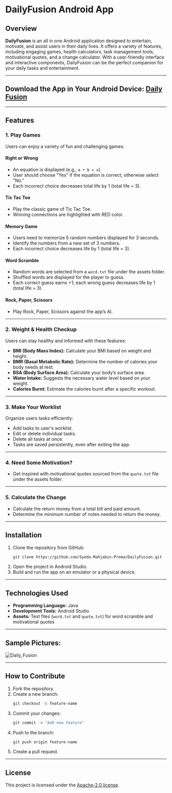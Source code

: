 # DailyFusion Android App

## Overview
**DailyFusion** is an all in one Android application designed to entertain, motivate, and assist users in their daily lives. It offers a variety of features, 
including engaging games, health calculators, task management tools, motivational quotes, and a change calculator. With a user-friendly interface and 
interactive components, DailyFusion can be the perfect companion for your daily tasks and entertainment.

---
## Download the App in Your Android Device: [Daily Fusion](https://drive.google.com/file/d/1wxX5On6WF2_DfcZLaUkiPPRCi8Kh3pZY/view?usp=sharing)
---

## Features

### 1. Play Games
Users can enjoy a variety of fun and challenging games:

#### **Right or Wrong**
- An equation is displayed (e.g., `a + b = x`).
- User should choose "Yes" if the equation is correct, otherwise select "No."
- Each incorrect choice decreases total life by 1 (total life = 3).

#### **Tic Tac Toe**
- Play the classic game of Tic Tac Toe.
- Winning connections are highlighted with RED color.

#### **Memory Game**
- Users need to memorize 5 random numbers displayed for 3 seconds.
- Identify the numbers from a new set of 3 numbers.
- Each incorrect choice decreases life by 1 (total life = 3).

#### **Word Scramble**
- Random words are selected from a `word.txt` file under the assets folder.
- Shuffled words are displayed for the player to guess.
- Each correct guess earns +1; each wrong guess decreases life by 1 (total life = 3).

#### **Rock, Paper, Scissors**
- Play Rock, Paper, Scissors against the app’s AI.

---

### 2. Weight & Health Checkup
Users can stay healthy and informed with these features:
- **BMI (Body Mass Index):** Calculate your BMI based on weight and height.
- **BMR (Basal Metabolic Rate):** Determine the number of calories your body needs at rest.
- **BSA (Body Surface Area):** Calculate your body’s surface area.
- **Water Intake:** Suggests the necessary water level based on your weight.
- **Calories Burnt:** Estimate the calories burnt after a specific workout.

---

### 3. Make Your Worklist
Organize users tasks efficiently:
- Add tasks to user's worklist.
- Edit or delete individual tasks.
- Delete all tasks at once.
- Tasks are saved persistently, even after exiting the app.

---

### 4. Need Some Motivation?
- Get inspired with motivational quotes sourced from the `quote.txt` file under the assets folder.

---

### 5. Calculate the Change
- Calculate the return money from a total bill and paid amount.
- Determine the minimum number of notes needed to return the money.

---

## Installation
1. Clone the repository from GitHub:
   ```bash
   git clone https://github.com/Syeda-Mahjabin-Proma/DailyFusion.git
   ```
2. Open the project in Android Studio.
3. Build and run the app on an emulator or a physical device.

---

## Technologies Used
- **Programming Language:** Java
- **Development Tools:** Android Studio
- **Assets:** Text files (`word.txt` and `quote.txt`) for word scramble and motivational quotes

---

## Sample Pictures:
![Daily_Fusion](https://github.com/user-attachments/assets/26eab377-bbfe-4334-8d29-d3b4a7bef26b)

---


## How to Contribute
1. Fork the repository.
2. Create a new branch:
   ```bash
   git checkout -b feature-name
   ```
3. Commit your changes:
   ```bash
   git commit -m "Add new feature"
   ```
4. Push to the branch:
   ```bash
   git push origin feature-name
   ```
5. Create a pull request.

---

## License
This project is licensed under the [Apache-2.0 license](https://www.apache.org/licenses/).

